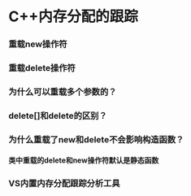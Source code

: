# C++内存分配的跟踪


### 重载new操作符



### 重载delete操作符


### 为什么可以重载多个参数的？


### delete[]和delete的区别？

### 为什么重载了new和delete不会影响构造函数？


#### 类中重载的delete和new操作符默认是静态函数

### VS内置内存分配跟踪分析工具